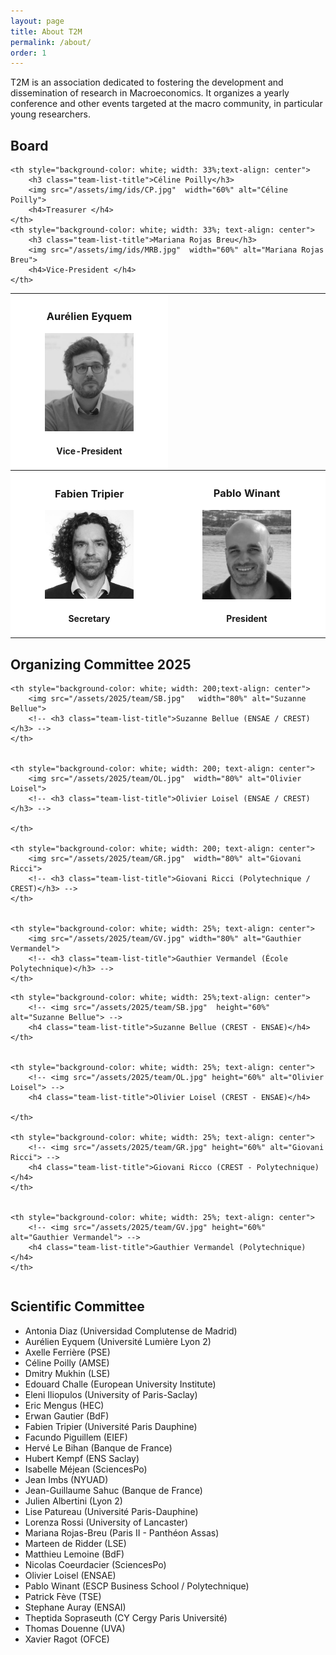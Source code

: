 ```yaml
---
layout: page
title: About T2M
permalink: /about/
order: 1
---
```


T2M is an association dedicated to fostering the development and dissemination of research in Macroeconomics. It organizes a yearly conference and other events targeted at the macro community, in particular young researchers.

## Board

<table style="width:100%" >
  <tr>
	<th style="background-color: white; width: 33%; text-align: center">
		<h3 class="team-list-title">Aurélien Eyquem</h3>
		<img src="/assets/img/ids/AE.jpg" width="60%" alt="Aurélien Eyquem">
		<h4>Vice-President </h4>		
	</th>

	<th style="background-color: white; width: 33%;text-align: center">
		<h3 class="team-list-title">Céline Poilly</h3>
		<img src="/assets/img/ids/CP.jpg"  width="60%" alt="Céline Poilly">
		<h4>Treasurer </h4>		
	</th>
	<th style="background-color: white; width: 33%; text-align: center">
		<h3 class="team-list-title">Mariana Rojas Breu</h3>
		<img src="/assets/img/ids/MRB.jpg"  width="60%" alt="Mariana Rojas Breu">
		<h4>Vice-President </h4>
	</th>
  </tr>
  <tr>
	<th style="background-color: white; width: 33%; text-align: center">
		<h3 class="team-list-title">Fabien Tripier </h3>
		<img src="/assets/img/ids/FT.jpg" width="60%" alt="Fabien Tripier">
		<h4>Secretary </h4>		
	</th>
	<th style="background-color: white;  width: 33%; text-align: center">
		<h3 class="team-list-title">Pablo Winant </h3>
		<img src="/assets/img/ids/PW.jpg"  width="60%" alt="Pablo Winant">
		<h4>President </h4>		
	</th>
  </tr>
</table>

## Organizing Committee 2025


<table style="width:100%" >
  <tr>

	<th style="background-color: white; width: 200;text-align: center">
		<img src="/assets/2025/team/SB.jpg"   width="80%" alt="Suzanne Bellue">
		<!-- <h3 class="team-list-title">Suzanne Bellue (ENSAE / CREST)</h3> -->
	</th>


	<th style="background-color: white; width: 200; text-align: center">
		<img src="/assets/2025/team/OL.jpg"  width="80%" alt="Olivier Loisel">
		<!-- <h3 class="team-list-title">Olivier Loisel (ENSAE / CREST)</h3> -->
	
	</th>

	<th style="background-color: white; width: 200; text-align: center">
		<img src="/assets/2025/team/GR.jpg"  width="80%" alt="Giovani Ricci">
		<!-- <h3 class="team-list-title">Giovani Ricci (Polytechnique / CREST)</h3> -->
	</th>


	<th style="background-color: white; width: 25%; text-align: center">
		<img src="/assets/2025/team/GV.jpg" width="80%" alt="Gauthier Vermandel">
		<!-- <h3 class="team-list-title">Gauthier Vermandel (École Polytechnique)</h3> -->
	</th>

	
  </tr>

<tr>

	<th style="background-color: white; width: 25%;text-align: center">
		<!-- <img src="/assets/2025/team/SB.jpg"  height="60%" alt="Suzanne Bellue"> -->
		<h4 class="team-list-title">Suzanne Bellue (CREST - ENSAE)</h4>
	</th>


	<th style="background-color: white; width: 25%; text-align: center">
		<!-- <img src="/assets/2025/team/OL.jpg" height="60%" alt="Olivier Loisel"> -->
		<h4 class="team-list-title">Olivier Loisel (CREST - ENSAE)</h4>
	
	</th>

	<th style="background-color: white; width: 25%; text-align: center">
		<!-- <img src="/assets/2025/team/GR.jpg" height="60%" alt="Giovani Ricci"> -->
		<h4 class="team-list-title">Giovani Ricco (CREST - Polytechnique)</h4>
	</th>


	<th style="background-color: white; width: 25%; text-align: center">
		<!-- <img src="/assets/2025/team/GV.jpg" height="60%" alt="Gauthier Vermandel"> -->
		<h4 class="team-list-title">Gauthier Vermandel (Polytechnique)</h4>
	</th>

	
  </tr>


</table>


## Scientific Committee

- Antonia Diaz (Universidad Complutense de Madrid) 
- Aurélien Eyquem (Université Lumière Lyon 2)
- Axelle Ferrière (PSE)
- Céline Poilly (AMSE)
- Dmitry Mukhin (LSE)
- Edouard Challe (European University Institute)
- Eleni Iliopulos (University of Paris-Saclay)
- Eric Mengus (HEC)
- Erwan Gautier (BdF)
- Fabien Tripier (Université Paris Dauphine)
- Facundo Piguillem (EIEF)
- Hervé Le Bihan (Banque de France)
- Hubert Kempf (ENS Saclay)
- Isabelle Méjean (SciencesPo)
- Jean Imbs (NYUAD)
- Jean-Guillaume Sahuc (Banque de France)
- Julien Albertini (Lyon 2)
- Lise Patureau (Université Paris-Dauphine)
- Lorenza Rossi (University of Lancaster)
- Mariana Rojas-Breu (Paris II - Panthéon Assas)
- Marteen de Ridder (LSE)
- Matthieu Lemoine (BdF)
- Nicolas Coeurdacier (SciencesPo)
- Olivier Loisel (ENSAE)
- Pablo Winant (ESCP Business School / Polytechnique)
- Patrick Fève (TSE)
- Stephane Auray (ENSAI)
- Theptida Sopraseuth (CY Cergy Paris Université)
- Thomas Douenne (UVA)
- Xavier Ragot (OFCE)

<!-- 
## Sponsors
<img src="{% link /assets/img/logos/cfm.jpg %}" height=100 > <img src="{% link /assets/img/logos/kcl.png %}" height=100 > 
<img src="{% link /assets/img/logos/escp.png %}" height=100 >
<img src="{% link /assets/img/logos/cepremap.svg %}" height=100 > -->
